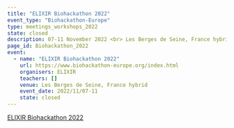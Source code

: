 ```yaml
---
title: "ELIXIR Biohackathon 2022"
event_type: "Biohackathon-Europe"
type: meetings_workshops_2022
state: closed
description: 07-11 November 2022 <br> Les Berges de Seine, France hybrid
page_id: Biohackathon_2022
event:
  - name: "ELIXIR Biohackathon 2022"
    url: https://www.biohackathon-europe.org/index.html
    organisers: ELIXIR
    teachers: []
    venue: Les Berges de Seine, France hybrid
    event_date: 2022/11/07-11
    state: closed
---
```


[ELIXIR Biohackathon 2022](https://www.biohackathon-europe.org/index.html)


<br>
